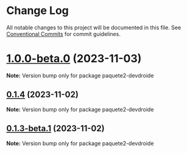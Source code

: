 # Change Log

All notable changes to this project will be documented in this file.
See [Conventional Commits](https://conventionalcommits.org) for commit guidelines.

# [1.0.0-beta.0](https://github.com/devdroide/MonorepoLerna/compare/paquete2-devdroide@0.1.4...paquete2-devdroide@1.0.0-beta.0) (2023-11-03)

**Note:** Version bump only for package paquete2-devdroide





## [0.1.4](https://github.com/devdroide/MonorepoLerna/compare/paquete2-devdroide@0.1.3...paquete2-devdroide@0.1.4) (2023-11-02)

**Note:** Version bump only for package paquete2-devdroide





## [0.1.3-beta.1](https://github.com/devdroide/MonorepoLerna/compare/paquete2-devdroide@0.1.3-beta.0...paquete2-devdroide@0.1.3-beta.1) (2023-11-02)

**Note:** Version bump only for package paquete2-devdroide

